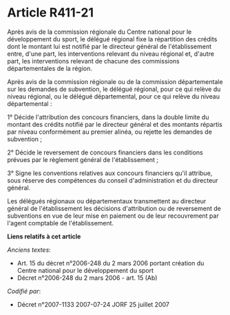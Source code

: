 # Article R411-21

Après avis de la commission régionale du Centre national pour le développement du sport, le délégué régional fixe la
répartition des crédits dont le montant lui est notifié par le directeur général de l'établissement entre, d'une part, les
interventions relevant du niveau régional et, d'autre part, les interventions relevant de chacune des commissions
départementales de la région.

Après avis de la commission régionale ou de la commission départementale sur les demandes de subvention, le délégué régional,
pour ce qui relève du niveau régional, ou le délégué départemental, pour ce qui relève du niveau départemental :

1° Décide l'attribution des concours financiers, dans la double limite du montant des crédits notifié par le directeur
général et des montants répartis par niveau conformément au premier alinéa, ou rejette les demandes de subvention ;

2° Décide le reversement de concours financiers dans les conditions prévues par le règlement général de l'établissement ;

3° Signe les conventions relatives aux concours financiers qu'il attribue, sous réserve des compétences du conseil
d'administration et du directeur général.

Les délégués régionaux ou départementaux transmettent au directeur général de l'établissement les décisions d'attribution ou
de reversement de subventions en vue de leur mise en paiement ou de leur recouvrement par l'agent comptable de
l'établissement.

**Liens relatifs à cet article**

_Anciens textes_:

  - Art. 15 du décret n°2006-248 du 2 mars 2006 portant création du Centre national pour le développement du sport
  - Décret n°2006-248 du 2 mars 2006 - art. 15 (Ab)

_Codifié par_:

  - Décret n°2007-1133 2007-07-24 JORF 25 juillet 2007
